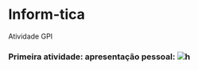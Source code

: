 # Inform-tica 
Atividade GPI
### Primeira atividade: apresentação pessoal: ![h](https://github.com/user-attachments/assets/35710f5b-4de5-4e68-bfff-3cb19d20ffb3)

